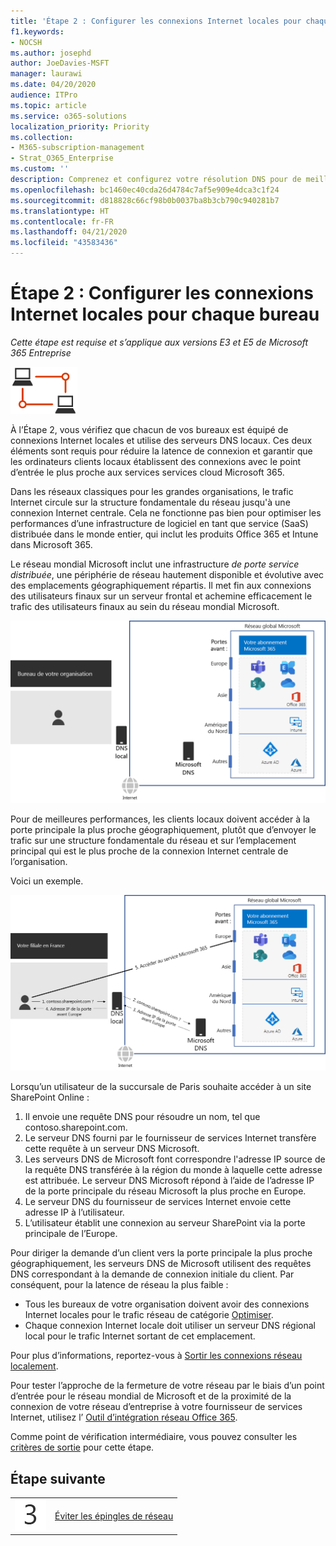 ```yaml
---
title: 'Étape 2 : Configurer les connexions Internet locales pour chaque bureau'
f1.keywords:
- NOCSH
ms.author: josephd
author: JoeDavies-MSFT
manager: laurawi
ms.date: 04/20/2020
audience: ITPro
ms.topic: article
ms.service: o365-solutions
localization_priority: Priority
ms.collection:
- M365-subscription-management
- Strat_O365_Enterprise
ms.custom: ''
description: Comprenez et configurez votre résolution DNS pour de meilleures performances.
ms.openlocfilehash: bc1460ec40cda26d4784c7af5e909e4dca3c1f24
ms.sourcegitcommit: d818828c66cf98b0b0037ba8b3cb790c940281b7
ms.translationtype: HT
ms.contentlocale: fr-FR
ms.lasthandoff: 04/21/2020
ms.locfileid: "43583436"
---
```

# <a name="step-2-configure-local-internet-connections-for-each-office"></a>Étape 2 : Configurer les connexions Internet locales pour chaque bureau

*Cette étape est requise et s’applique aux versions E3 et E5 de Microsoft 365 Entreprise*

![Phase 1 : Réseau](../media/deploy-foundation-infrastructure/networking_icon-small.png)

À l’Étape 2, vous vérifiez que chacun de vos bureaux est équipé de connexions Internet locales et utilise des serveurs DNS locaux. Ces deux éléments sont requis pour réduire la latence de connexion et garantir que les ordinateurs clients locaux établissent des connexions avec le point d’entrée le plus proche aux services services cloud Microsoft 365.

Dans les réseaux classiques pour les grandes organisations, le trafic Internet circule sur la structure fondamentale du réseau jusqu'à une connexion Internet centrale. Cela ne fonctionne pas bien pour optimiser les performances d’une infrastructure de logiciel en tant que service (SaaS) distribuée dans le monde entier, qui inclut les produits Office 365 et Intune dans Microsoft 365.

Le réseau mondial Microsoft inclut une infrastructure *de porte service distribuée*, une périphérie de réseau hautement disponible et évolutive avec des emplacements géographiquement répartis. Il met fin aux connexions des utilisateurs finaux sur un serveur frontal et achemine efficacement le trafic des utilisateurs finaux au sein du réseau mondial Microsoft.

![Le réseau mondial Microsoft](../media/networking-dns-resolution-same-location/microsoft-global-network.png)

Pour de meilleures performances, les clients locaux doivent accéder à la porte principale la plus proche géographiquement, plutôt que d’envoyer le trafic sur une structure fondamentale du réseau et sur l’emplacement principal qui est le plus proche de la connexion Internet centrale de l’organisation.

Voici un exemple.

![Exemple d’utilisation du réseau mondial Microsoft](../media/networking-dns-resolution-same-location/microsoft-global-network-example.png)

Lorsqu’un utilisateur de la succursale de Paris souhaite accéder à un site SharePoint Online :

1. Il envoie une requête DNS pour résoudre un nom, tel que contoso.sharepoint.com. 
2. Le serveur DNS fourni par le fournisseur de services Internet transfère cette requête à un serveur DNS Microsoft.
3. Les serveurs DNS de Microsoft font correspondre l'adresse IP source de la requête DNS transférée à la région du monde à laquelle cette adresse est attribuée. Le serveur DNS Microsoft répond à l’aide de l’adresse IP de la porte principale du réseau Microsoft la plus proche en Europe.
4. Le serveur DNS du fournisseur de services Internet envoie cette adresse IP à l’utilisateur.
5. L’utilisateur établit une connexion au serveur SharePoint via la porte principale de l’Europe.

Pour diriger la demande d’un client vers la porte principale la plus proche géographiquement, les serveurs DNS de Microsoft utilisent des requêtes DNS correspondant à la demande de connexion initiale du client. Par conséquent, pour la latence de réseau la plus faible :

- Tous les bureaux de votre organisation doivent avoir des connexions Internet locales pour le trafic réseau de catégorie [Optimiser](https://docs.microsoft.com/office365/enterprise/office-365-network-connectivity-principles#new-office-365-endpoint-categories).
- Chaque connexion Internet locale doit utiliser un serveur DNS régional local pour le trafic Internet sortant de cet emplacement.

Pour plus d’informations, reportez-vous à [Sortir les connexions réseau localement](https://docs.microsoft.com/office365/enterprise/office-365-network-connectivity-principles#egress-network-connections-locally). 

Pour tester l’approche de la fermeture de votre réseau par le biais d’un point d’entrée pour le réseau mondial de Microsoft et de la proximité de la connexion de votre réseau d’entreprise à votre fournisseur de services Internet, utilisez l’ [Outil d’intégration réseau Office 365](https://connectivity.office.com/).

Comme point de vérification intermédiaire, vous pouvez consulter les [critères de sortie](networking-exit-criteria.md#crit-networking-step2) pour cette étape.

## <a name="next-step"></a>Étape suivante

|||
|:-------|:-----|
|![Étape 3](../media/stepnumbers/Step3.png)|[Éviter les épingles de réseau](networking-avoid-network-hairpins.md)|
